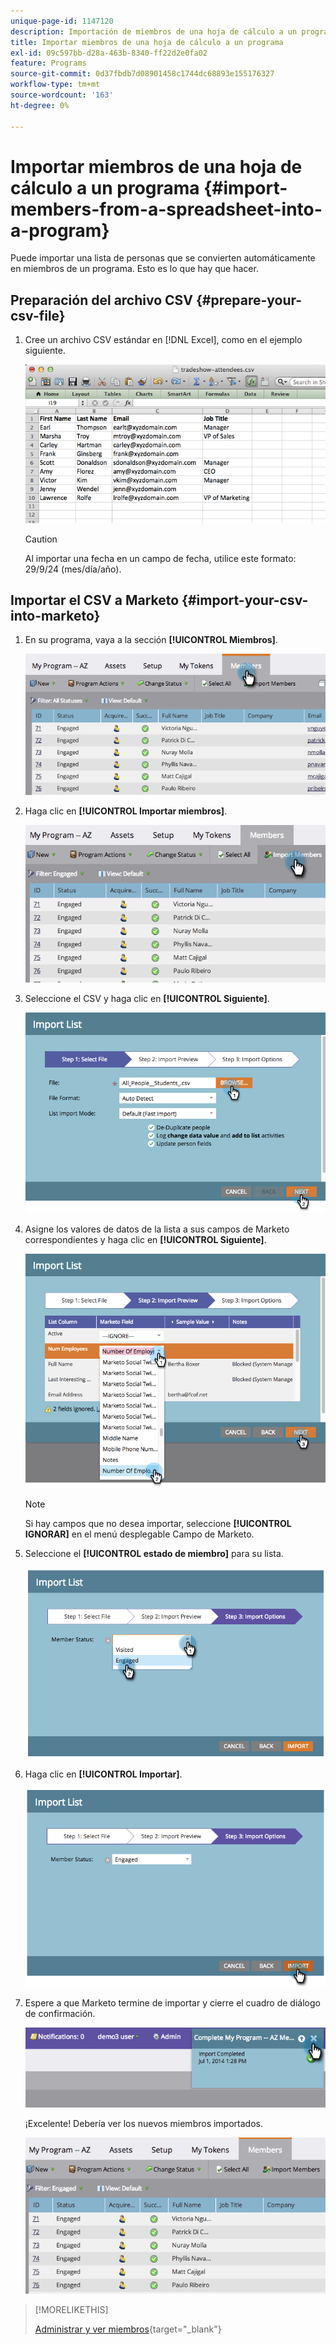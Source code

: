 ```yaml
---
unique-page-id: 1147120
description: Importación de miembros de una hoja de cálculo a un programa - Documentos de Marketo - Documentación del producto
title: Importar miembros de una hoja de cálculo a un programa
exl-id: 09c597bb-d28a-463b-8340-ff22d2e0fa02
feature: Programs
source-git-commit: 0d37fbdb7d08901458c1744dc68893e155176327
workflow-type: tm+mt
source-wordcount: '163'
ht-degree: 0%

---
```


# Importar miembros de una hoja de cálculo a un programa {#import-members-from-a-spreadsheet-into-a-program}

Puede importar una lista de personas que se convierten automáticamente en miembros de un programa. Esto es lo que hay que hacer.

## Preparación del archivo CSV {#prepare-your-csv-file}

1. Cree un archivo CSV estándar en [!DNL Excel], como en el ejemplo siguiente.

   ![](assets/image2014-9-18-14-3a33-3a4.png)

   >[!CAUTION]
   >
   >Al importar una fecha en un campo de fecha, utilice este formato: 29/9/24 (mes/día/año).

## Importar el CSV a Marketo {#import-your-csv-into-marketo}

1. En su programa, vaya a la sección **[!UICONTROL Miembros]**.

   ![](assets/image2014-9-18-15-3a3-3a57.png)

1. Haga clic en **[!UICONTROL Importar miembros]**.

   ![](assets/image2014-9-18-15-3a38-3a14.png)

1. Seleccione el CSV y haga clic en **[!UICONTROL Siguiente]**.

   ![](assets/importlist1.png)

1. Asigne los valores de datos de la lista a sus campos de Marketo correspondientes y haga clic en **[!UICONTROL Siguiente]**.

   ![](assets/importlist12.png)

   >[!NOTE]
   >
   >Si hay campos que no desea importar, seleccione **[!UICONTROL IGNORAR]** en el menú desplegable Campo de Marketo.

1. Seleccione el **[!UICONTROL estado de miembro]** para su lista.

   ![](assets/image2014-9-18-15-3a41-3a32.png)

1. Haga clic en **[!UICONTROL Importar]**.

   ![](assets/image2014-9-18-15-3a44-3a19.png)

1. Espere a que Marketo termine de importar y cierre el cuadro de diálogo de confirmación.

   ![](assets/image2014-9-18-15-3a44-3a37.png)

   ¡Excelente! Debería ver los nuevos miembros importados.

   ![](assets/image2014-9-18-15-3a45-3a16.png)

>[!MORELIKETHIS]
>
>[Administrar y ver miembros](/help/marketo/product-docs/core-marketo-concepts/programs/working-with-programs/manage-and-view-members.md){target="_blank"}
